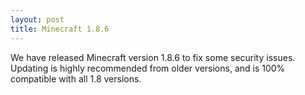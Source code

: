 ```yaml
---
layout: post
title: Minecraft 1.8.6
---
```

We have released Minecraft version 1.8.6 to fix some security issues. Updating is highly recommended from older versions, and is 100% compatible with all 1.8 versions.